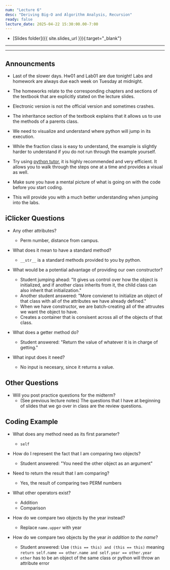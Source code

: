 ```yaml
---
num: "Lecture 6"
desc: "Deriving Big-O and Algorithm Analysis, Recursion"
ready: false
lecture_date: 2025-04-22 15:30:00.00-7:00
---
```


* [Slides folder]({{ site.slides_url }}){:target="_blank"}

---

---

## Announcments 

- Last of the slower days. Hw01 and Lab01 are due tonight! Labs and homework are always due each week on Tuesday at midnight.

- The homeworks relate to the corresponding chapters and sections of the textbook that are explicitly stated on the lecture slides. 
- Electronic version is not the official version and sometimes crashes.

- The inheritance section of the textbook explains that it allows us to use the methods of a parents class.
- We need to visualize and understand where python will jump in its execution.
  
- While the fraction class is easy to understand, the example is slightly harder to understand if you do not run through the example yourself. 
- Try using [python tutor](https://pythontutor.com/render.html#mode=edit), it is highly recommended and very efficient. It allows you to walk through the steps one at a time and provides a visual as well. 

- Make sure you have a mental picture of what is going on with the code before you start coding.
- This will provide you with a much better understanding when jumping into the labs.


## iClicker Questions

- Any other attributes?
  - Perm number, distance from campus.

- What does it mean to have a standard method? 
  - `__str__` is a standard methods provided to you by python. 

- What would be a potential advantage of providing our own constructor?
  - Student jumping ahead: "It gives us control over how the object is initialized, and if another class inherits from it, the child class can also inherit that initialization."
  - Another student answered: "More convienet to initialize an object of that class with all of the attributes we have already defined."
  - When we have constructor, we are batch-creating all of the attruutes we want the object to have.
  - Creates a container that is consisent across all of the objects of that class.

- What does a getter method do?
  - Student answered: "Return the value of whatever it is in charge of getting."
- What input does it need?
  - No input is necesary, since it returns a value.


## Other Questions

- Will you post practice questions for the midterm?
  - (See previous lecture notes) The questions that I have at beginning of slides that we go over in class are the review questions. 


## Coding Example

- What does any method need as its first parameter?
  - `self`

- How do I represent the fact that I am comparing two objects?
  - Student answered: "You need the other object as an argument"

- Need to return the result that I am comparing?
  - Yes, the result of comparing two PERM numbers
 
- What other operators exist?
  - Addition
  - Comparison

- How do we compare two objects by the year instead?
  - Replace `name.upper` with year
  
- How do we compare two objects by the year _in addition to the name_?
  - Student answered: Use `(this == this) and (this == this)` meaning `return self.name == other.name and self.year == other.year`
  - `other` has to be an object of the same class or python will throw an attribute error







